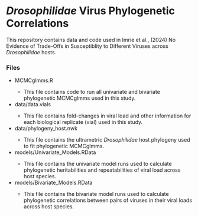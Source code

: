 # *Drosophilidae* Virus Phylogenetic Correlations

This repository contains data and code used in Imrie et al., (2024) No Evidence of Trade-Offs in Susceptiblity to Different Viruses across *Drosophilidae* hosts.

### Files
<ul>
  <li>MCMCglmms.R</li>
  <ul>
    <li>This file contains code to run all univariate and bivariate phylogenetic MCMCglmms used in this study.</li>
  </ul>
<li>data/data.vials</li>
<ul>
  <li>This file contains fold-changes in viral load and other information for each biological replicate (vial) used in this study. </li>
</ul>
  <li>data/phylogeny_host.nwk</li>
<ul>
  <li>This file contains the ultrametric <em>Drosophilidae</em> host phylogeny used to fit phylogenetic MCMCglmms.</li>
</ul>
<li>models/Univariate_Models.RData</li>
<ul>
  <li>This file contains the univariate model runs used to calculate phylogenetic heritabilities and repeatabilities of viral load across host species.</li>
</ul>
<li>models/Bivariate_Models.RData</li>
<ul>
  <li>This file contains the bivariate model runs used to calculate phylogenetic correlations between pairs of viruses in their viral loads across host species.</li>
</ul>
</ul>
